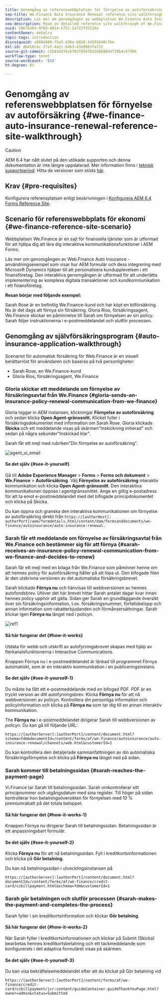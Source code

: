 ```yaml
---
title: Genomgång av referenswebbplatsen för förnyelse av autoförsäkring
seo-title: We.Finance Auto Insurance Renewal reference site walkthrough
description: Läs mer om genomgången av webbplatsen We.Finance Auto Insurance, som visar hur AEM formulär och dess integrering med Microsoft Dynamics hjälper till att personalisera kundupplevelsen i ett finansföretag.
seo-description: Read on detailed reference site walkthrough of We.Finance Auto Insurance use case which showcases how AEM forms and its integration with Microsoft Dynamics helps personalize customer experience in a financial service company.
uuid: 18676ab4-9f8d-4014-b751-2a722fd152da
contentOwner: dekalra
topic-tags: introduction
discoiquuid: a960d489-f5a3-436a-b028-54292648c7be
exl-id: db416cbc-27a7-4a2c-b4b3-43e8963faf22
source-git-commit: c5b816d74c6f02f85476d16868844f39b4c47996
workflow-type: tm+mt
source-wordcount: '818'
ht-degree: 0%

---
```


# Genomgång av referenswebbplatsen för förnyelse av autoförsäkring {#we-finance-auto-insurance-renewal-reference-site-walkthrough}

>[!CAUTION]
>
>AEM 6.4 har nått slutet på den utökade supporten och denna dokumentation är inte längre uppdaterad. Mer information finns i [teknisk supportperiod](https://helpx.adobe.com/support/programs/eol-matrix.html). Hitta de versioner som stöds [här](https://experienceleague.adobe.com/docs/).

## Krav {#pre-requisites}

Konfigurera referensplatsen enligt beskrivningen i [Konfigurera AEM 6.4 Forms Reference Site](/help/forms/using/setup-reference-sites.md).

## Scenario för referenswebbplats för ekonomi  {#we-finance-reference-site-scenario}

Webbplatsen We.Finance är en sajt för finansiella tjänster som är utformad för att hjälpa dig att lära dig interaktiva kommunikationsfunktioner i AEM Forms.

Läs mer om genomgången av Web.Finance Auto Insurance - användningsexempel som visar hur AEM formulär och dess integrering med Microsoft Dynamics hjälper till att personalisera kundupplevelsen i ett finansföretag. Den interaktiva genomgången är utformad för att underlätta implementering av komplexa digitala transaktioner och kundkommunikation i ett finansföretag.

**Resan börjar med följande exempel:**

Sarah Rose är en befintlig We.Finance-kund och har köpt en bilförsäkring. Nu är det dags att förnya sin försäkring. Gloria Rios, försäkringsagent, We.Finance skickar en påminnelse till Sarah om förnyelsen av sin policy. Sarah följer instruktionerna i e-postmeddelandet och slutför processen.

## Genomgång av självförsäkringsprogram {#auto-insurance-application-walkthrough}

Scenariot för automatisk försäkring för Web.Finance är en visuell berättarröst för användaren och baseras på två personligheter:

* Sarah Rose, en We.Finance-kund
* Gloria Rios, försäkringsagent, We.Finance

### Gloria skickar ett meddelande om förnyelse av försäkringsavtal från We.Finance {#gloria-sends-an-insurance-policy-renewal-communication-from-we-finance}

Gloria loggar in AEM instansen, klickningar **Förnyelse av autoförsäkring** och sedan klicka **Open Agent-gränssnitt.** Klicket fyller i försäkringsdokumentet med information om Sarah Rose. Gloria klickade **Skicka** och ett meddelande visas på skärmen&quot;Inskickning initierad&quot; och sedan på några sekunder&quot;Inskickad klar&quot;.

Sarah får ett mejl med rubriken&quot;Din förnyelse av autoförsäkring&quot;.

![agent_ui_email](assets/agent_ui_email.png)

#### Se det själv {#see-it-yourself}

Gå till **Adobe Experience Manager** > **Forms** > **Forms och dokument** > **We.Finance** > **Autoförsäkring**. Välj **Förnyelse av autoförsäkring** interaktiv kommunikation och klicka **Open Agent-gränssnitt**. Den interaktiva kommunikationen öppnas i agentgränssnittet. Ange en giltig e-postadress för att ta emot e-postmeddelandet med det bifogade principdokumentet och klicka på Skicka.

Du kan öppna och granska den interaktiva kommunikationen om förnyelse av autoförsäkring direkt från `https://[authorHost]: authorPort]/aem/formdetails.html/content/dam/formsanddocuments/we-finance/autoinsurance/auto-insurance-renewal.`

### Sarah får ett meddelande om förnyelse av försäkringsavtal från We.Finance och bestämmer sig för att förnya {#sarah-receives-an-insurance-policy-renewal-communication-from-we-finance-and-decides-to-renew}

Sarah får ett mejl med en bilaga från We.Finance som påminner henne om att hennes policy för autoförsäkring håller på att löpa ut. Den bifogade filen är den utskrivna versionen av det automatiska försäkringsbrevet.

Sarah klickade **Förnya nu** och hänvisas till webbversionen av hennes autofondsbrev. Utöver det här brevet hittar Sarah antalet dagar kvar innan hennes policy upphör att gälla. Sidan ger Sarah en grundläggande översikt över sin försäkringsinformation, t.ex. försäkringsnummer, förfallobelopp och annan information som rabatterbjudanden och förmånsersättningar. Sarah klickar igen **Förnya nu** längst ned i policyn.

![ref1](assets/ref1.png)

#### Så här fungerar det {#how-it-works}

Utdata för webb och utskrift av autofyrningsbrevet skapas med hjälp av flerkanalsfunktionerna i Interactive Communications.

Knappen Förnya nu i e-postmeddelandet är länkad till programmet Förnya automatiskt, som är en interaktiv kommunikation i en publiceringsinstans.

#### Se det själv {#see-it-yourself-1}

Du måste ha fått ett e-postmeddelande med en bifogad PDF. PDF är en tryckt version av ditt autofyrningsbrev. Klicka **Förnya nu** för att nå webbversionen av policyn. Kontrollera din personliga information och policyinformation och klicka på **Förnya nu** som tar dig till en annan interaktiv kommunikation.

The **Förnya nu** i e-postmeddelandet dirigerar Sarah till webbversionen av policyn. Du kan gå till följande URL:

`https://[authorServer]:[authorPort]/content/document.html?schema=fdm&documentId=/content/forms/af/we-finance/autoinsurance/auto-insurance-renewal/channels/web.html&customerId=1`

Du kan kontrollera den detaljerade sammanfattningen av din automatiska försäkringsförnyelse och klicka på **Förnya nu** längst ned på sidan.

### Sarah kommer till betalningssidan {#sarah-reaches-the-payment-page}

Vi.Finance tar Sarah till betalningssidan. Sarah omkontrollerar sitt principnummer och utgångsdatum med sina register. Till höger på sidan kontrollerar hon betalningsöversikten för förnyelsen med 10 % premiumrabatt på det totala beloppet.

#### Så här fungerar det {#how-it-works-1}

Knappen Förnya nu dirigerar Sarah till betalningssidan. Betalningssidan är ett anpassningsbart formulär.

#### Se det själv {#see-it-yourself-2}

Klicka **Förnya nu** för att nå betalningssidan. Fyll i kreditkortsinformationen och klicka på **Gör betalning.**

Du kan nå betalningssidan i utvecklingsinstansen på

`https://[authorServer]:[authorPort]/content/document.html?documentId=/content/forms/af/we-finance/credit-card/ccbillpayment.html&schema=fdm&customerId=1`

### Sarah gör betalningen och slutför processen {#sarah-makes-the-payment-and-completes-the-process}

Sarah fyller i sin kreditkortsinformation och klickar **Gör betalning**.

#### Så här fungerar det {#how-it-works-2}

När Sarah fyller i kreditkortsinformationen och klickar på Submit (Skicka) bearbetas hennes kreditkortsbetalning och ett tackmeddelande som konfigurerats i det adaptiva formuläret visas på skärmen.

#### Se det själv {#see-it-yourself-3}

Du kan visa bekräftelsemeddelandet efter att du klickat på Gör betalning vid

`https://[authorServer]:[authorPort]/content/forms/af/we-finance/credit-card/ccbillpayment/jcr:content/guideContainer.guideThankYouPage.html?owner=admin&status=Submitted`
